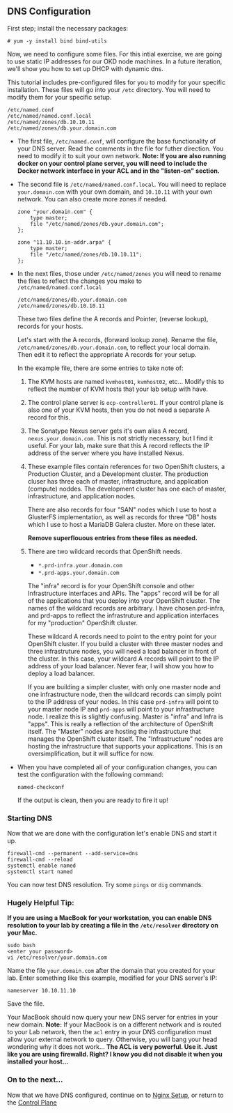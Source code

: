 ## DNS Configuration

First step; install the necessary packages:

`# yum -y install bind bind-utils`

Now, we need to configure some files.  For this intial exercise, we are going to use static IP addresses for our OKD node machines.  In a future iteration, we'll show you how to set up DHCP with dynamic dns.

This tutorial includes pre-configured files for you to modify for your specific installation.  These files will go into your `/etc` directory.  You will need to modify them for your specific setup.
```
/etc/named.conf
/etc/named/named.conf.local
/etc/named/zones/db.10.10.11
/etc/named/zones/db.your.domain.com
```
* The first file, `/etc/named.conf`, will configure the base functionality of your DNS server.  Read the comments in the file for futher direction.  You need to modify it to suit your own network.  __Note: If you are also running docker on your control plane server, you will need to include the Docker network interface in your ACL and in the "listen-on" section.__

* The second file is `/etc/named/named.conf.local`.  You will need to replace `your.domain.com` with your own domain, and `10.10.11` with your own network.  You can also create more zones if needed.
  ```
  zone "your.domain.com" {
      type master;
      file "/etc/named/zones/db.your.domain.com";
  };

  zone "11.10.10.in-addr.arpa" {
      type master;
      file "/etc/named/zones/db.10.10.11";
  };
  ```
* In the next files, those under `/etc/named/zones` you will need to rename the files to reflect the changes you make to `/etc/named/named.conf.local`
  ```
  /etc/named/zones/db.your.domain.com
  /etc/named/zones/db.10.10.11
  ```
  These two files define the A records and Pointer, (reverse lookup), records for your hosts.

  Let's start with the A records, (forward lookup zone).  Rename the file, `/etc/named/zones/db.your.domain.com`, to reflect your local domain.  Then edit it to reflect the appropriate A records for your setup.

  In the example file, there are some entries to take note of:
  1. The KVM hosts are named `kvmhost01`, `kvmhost02`, etc...  Modify this to reflect the number of KVM hosts that your lab setup with have.
  1. The control plane server is `ocp-controller01`.  If your control plane is also one of your KVM hosts, then you do not need a separate A record for this.
  1. The Sonatype Nexus server gets it's own alias A record, `nexus.your.domain.com`.  This is not strictly necessary, but I find it useful.  For your lab, make sure that this A record reflects the IP address of the server where you have installed Nexus.
  1. These example files contain references for two OpenShift clusters, a Production Cluster, and a Development cluster.  The production cluser has three each of master, infrastructure, and application (compute) noddes. The development cluster has one each of master, infrastructure, and application nodes.

     There are also records for four "SAN" nodes which I use to host a GlusterFS implementation, as well as records for three "DB" hosts which I use to host a MariaDB Galera cluster.  More on these later.

     __Remove superflouous entries from these files as needed.__
  1. There are two wildcard records that OpenShift needs.
     * `*.prd-infra.your.domain.com`
     * `*.prd-apps.your.domain.com`
   
     The "infra" record is for your OpenShift console and other Infrastructure interfaces and APIs.  The "apps" record will be for all of the applications that you deploy into your OpenShift cluster.  The names of the wildcard records are arbitrary.  I have chosen prd-infra, and prd-apps to reflect the infrastruture and application interfaces for my "production" OpenShift cluster.

     These wildcard A records need to point to the entry point for your OpenShift cluster.  If you build a cluster with three master nodes and three infrastruture nodes, you will need a load balancer in front of the cluster.  In this case, your wildcard A records will point to the IP address of your load balancer.  Never fear, I will show you how to deploy a load balancer.  
     
     If you are building a simpler cluster, with only one master node and one infrastructure node, then the wildcard records can simply point to the IP address of your nodes.  In this case `prd-infra` will point to your master node IP and `prd-apps` will point to your infrastructure node.  I realize this is slightly confusing.  Master is "infra" and Infra is "apps".  This is really a reflection of the architecture of OpenShift itself.  The "Master" nodes are hosting the infrastructure that manages the OpenShift cluster itself.  The "Infrastructure" nodes are hosting the infrastructure that supports your applications.  This is an oversimplification, but it will suffice for now.
* When you have completed all of your configuration changes, you can test the configuration with the following command:
  ```
  named-checkconf
  ```
  If the output is clean, then you are ready to fire it up!

### Starting DNS

Now that we are done with the configuration let's enable DNS and start it up.
```
firewall-cmd --permanent --add-service=dns
firewall-cmd --reload
systemctl enable named
systemctl start named
```
You can now test DNS resolution.  Try some `pings` or `dig` commands.

### __Hugely Helpful Tip:__
__If you are using a MacBook for your workstation, you can enable DNS resolution to your lab by creating a file in the `/etc/resolver` directory on your Mac.__
```
sudo bash
<enter your password>
vi /etc/resolver/your.domain.com
```
Name the file `your.domain.com` after the domain that you created for your lab.  Enter something like this example, modified for your DNS server's IP:
```
nameserver 10.10.11.10
```
Save the file.

Your MacBook should now query your new DNS server for entries in your new domain.  __Note:__ If your MacBook is on a different network and is routed to your Lab network, then the `acl` entry in your DNS configuration must allow your external network to query.  Otherwise, you will bang your head wondering why it does not work...  __The ACL is very powerful.  Use it.  Just like you are using firewalld.  Right?  I know you did not disable it when you installed your host...__

### On to the next...
Now that we have DNS configured, continue on to [Nginx Setup](Nginx_Config.md), or return to the [Control Plane](README.md)

